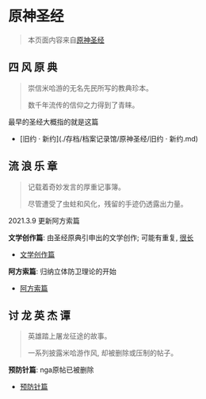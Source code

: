 # 原神圣经
> 本页面内容来自[原神圣经](https://github.com/trojblue/Genshin-Bible/)

## 四 风 原 典

> 崇信米哈游的无名先民所写的教典珍本。
>
> 数千年流传的信仰之力得到了青睐。

最早的圣经大概指的就是这篇 

- [旧约 · 新约](./存档/档案记录馆/原神圣经/旧约 · 新约.md)


## 流 浪 乐 章

> 记载着奇妙发言的厚重记事簿。
>
> 尽管遭受了虫蛀和风化，残留的手迹仍透露出力量。



2021.3.9 更新阿方索篇

**文学创作篇**: 由圣经原典引申出的文学创作; 可能有重复, <u>很长</u>

- [文学创作篇](./存档/档案记录馆/原神圣经/文学创作篇.md)

**阿方索篇**: 归纳立体防卫理论的开始

- [阿方索篇](./存档/档案记录馆/原神圣经/阿方索篇.md)


## 讨 龙 英 杰 谭

> 英雄踏上屠龙征途的故事。
>
> 一系列披露米哈游作风, 却被删除或压制的帖子。
>

**预防针篇**: nga原帖已被删除 

- [预防针篇](./存档/档案记录馆/原神圣经/预防针篇.md)
